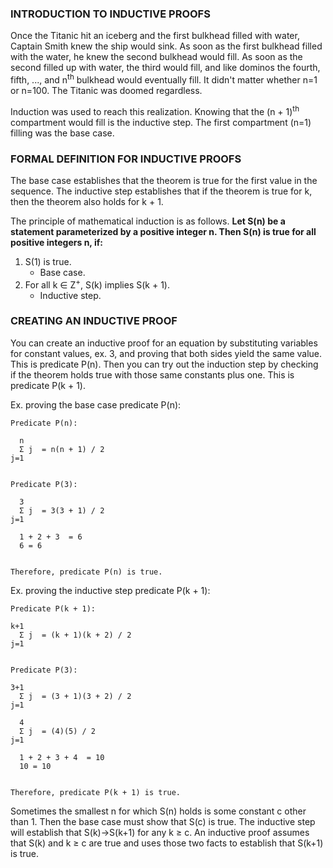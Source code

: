 ### INTRODUCTION TO INDUCTIVE PROOFS

Once the Titanic hit an iceberg and the first bulkhead filled with water, Captain Smith knew the ship would sink. As soon as the first bulkhead filled with the water, he knew the second bulkhead would fill. As soon as the second filled up with water, the third would fill, and like dominos the fourth, fifth, ..., and n<sup>th</sup> bulkhead would eventually fill. It didn't matter whether n=1 or n=100. The Titanic was doomed regardless.

Induction was used to reach this realization. Knowing that the (n + 1)<sup>th</sup> compartment would fill is the inductive step. The first compartment (n=1) filling was the base case.

### FORMAL DEFINITION FOR INDUCTIVE PROOFS

The base case establishes that the theorem is true for the first value in the sequence. The inductive step establishes that if the theorem is true for k, then the theorem also holds for k + 1.

The principle of mathematical induction is as follows. **Let S(n) be a statement parameterized by a positive integer n. Then S(n) is true for all positive integers n, if:**

1. S(1) is true.
    - Base case.
2. For all k ∈ Z<sup>+</sup>, S(k) implies S(k + 1).
    - Inductive step.

### CREATING AN INDUCTIVE PROOF

You can create an inductive proof for an equation by substituting variables for constant values, ex. 3, and proving that both sides yield the same value. This is predicate P(n). Then you can try out the induction step by checking if the theorem holds true with those same constants plus one. This is predicate P(k + 1).

Ex. proving the base case predicate P(n):
```
Predicate P(n):

  n
  Σ j  = n(n + 1) / 2
j=1


Predicate P(3):

  3
  Σ j  = 3(3 + 1) / 2
j=1

  1 + 2 + 3  = 6
  6 = 6


Therefore, predicate P(n) is true.
```

Ex. proving the inductive step predicate P(k + 1):
```
Predicate P(k + 1):

k+1
  Σ j  = (k + 1)(k + 2) / 2
j=1


Predicate P(3):

3+1
  Σ j  = (3 + 1)(3 + 2) / 2
j=1

  4
  Σ j  = (4)(5) / 2
j=1

  1 + 2 + 3 + 4  = 10
  10 = 10


Therefore, predicate P(k + 1) is true.
```

Sometimes the smallest n for which S(n) holds is some constant c other than 1. Then the base case must show that S(c) is true. The inductive step will establish that S(k)→S(k+1) for any k ≥ c. An inductive proof assumes that S(k) and k ≥ c are true and uses those two facts to establish that S(k+1) is true. 